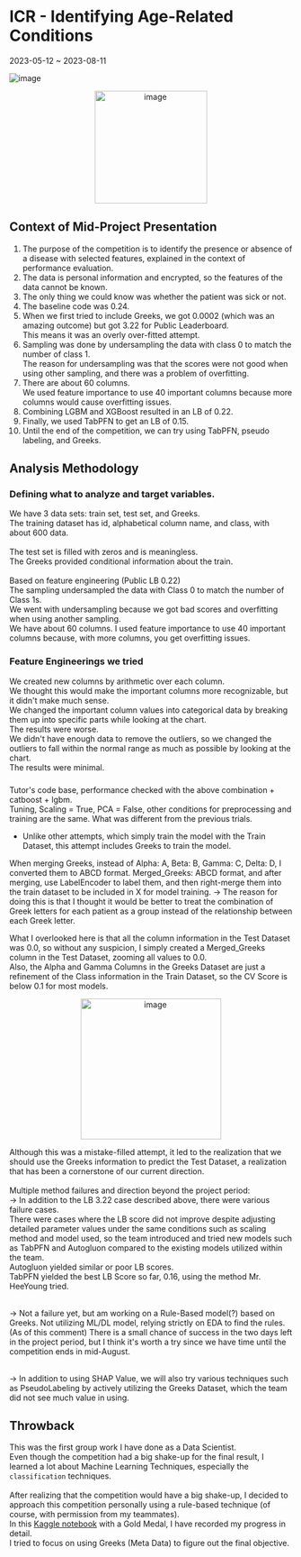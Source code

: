 # ICR - Identifying Age-Related Conditions
2023-05-12 ~ 2023-08-11

![image](https://github.com/jasonheesanglee/kaggle/assets/123557477/5924192b-61cd-4681-974a-bf96376cff7b)
<p align="center">
    <img width="200" alt="image" src="https://github.com/jasonheesanglee/kaggle/assets/123557477/5d589558-286d-4623-831b-bdf3f9b5d3ee">
</p>

## Context of Mid-Project Presentation
1. The purpose of the competition is to identify the presence or absence of a disease with selected features, explained in the context of performance evaluation.
2. The data is personal information and encrypted, so the features of the data cannot be known.
3. The only thing we could know was whether the patient was sick or not.
4. The baseline code was 0.24.
5. When we first tried to include Greeks, we got 0.0002 (which was an amazing outcome) but got 3.22 for Public Leaderboard.<br> This means it was an overly over-fitted attempt.
6. Sampling was done by undersampling the data with class 0 to match the number of class 1.<br> The reason for undersampling was that the scores were not good when using other sampling, and there was a problem of overfitting.
7. There are about 60 columns.<br>We used feature importance to use 40 important columns because more columns would cause overfitting issues.
8. Combining LGBM and XGBoost resulted in an LB of 0.22.<br>
9. Finally, we used TabPFN to get an LB of 0.15.
10. Until the end of the competition, we can try using TabPFN, pseudo labeling, and Greeks.

## Analysis Methodology
### Defining what to analyze and target variables.<br>
We have 3 data sets: train set, test set, and Greeks.<br>
The training dataset has id, alphabetical column name, and class, with about 600 data.<br><br>
The test set is filled with zeros and is meaningless.<br>
The Greeks provided conditional information about the train.<br><br>
Based on feature engineering (Public LB 0.22)<br>
The sampling undersampled the data with Class 0 to match the number of Class 1s.<br>
We went with undersampling because we got bad scores and overfitting when using another sampling.<br>
We have about 60 columns. I used feature importance to use 40 important columns because, with more columns, you get overfitting issues.<br>


### Feature Engineerings we tried
We created new columns by arithmetic over each column.<br>We thought this would make the important columns more recognizable, but it didn't make much sense.<br>
We changed the important column values into categorical data by breaking them up into specific parts while looking at the chart.<br>The results were worse.<br>
We didn't have enough data to remove the outliers, so we changed the outliers to fall within the normal range as much as possible by looking at the chart.<br>The results were minimal.

###
Tutor's code base, performance checked with the above combination + catboost + lgbm.<br>
Tuning, Scaling = True, PCA = False, other conditions for preprocessing and training are the same.
What was different from the previous trials.<br>
- Unlike other attempts, which simply train the model with the Train Dataset, this attempt includes Greeks to train the model.

When merging Greeks, instead of Alpha: A, Beta: B, Gamma: C, Delta: D, I converted them to ABCD format. 
Merged_Greeks: ABCD format, and after merging, use LabelEncoder to label them, and then right-merge them into the train dataset to be included in X for model training.
→ The reason for doing this is that I thought it would be better to treat the combination of Greek letters for each patient as a group instead of the relationship between each Greek letter.

What I overlooked here is that all the column information in the Test Dataset was 0.0, so without any suspicion, I simply created a Merged_Greeks column in the Test Dataset, zooming all values to 0.0.<br>
Also, the Alpha and Gamma Columns in the Greeks Dataset are just a refinement of the Class information in the Train Dataset, so the CV Score is below 0.1 for most models.<br>
<p align="center">
    <img width="250" alt="image" src="https://prod-files-secure.s3.us-west-2.amazonaws.com/8fb7aff8-a137-4ee9-b106-21abbfc59051/c4812fc5-219e-4773-ac50-84130e2f9019/Untitled.png">
</p>
Although this was a mistake-filled attempt, it led to the realization that we should use the Greeks information to predict the Test Dataset, a realization that has been a cornerstone of our current direction.<br><br>
Multiple method failures and direction beyond the project period:<br>
→ In addition to the LB 3.22 case described above, there were various failure cases.<br>
There were cases where the LB score did not improve despite adjusting detailed parameter values under the same conditions such as scaling method and model used, so the team introduced and tried new models such as TabPFN and Autogluon compared to the existing models utilized within the team.<br>
Autogluon yielded similar or poor LB scores.<br>
TabPFN yielded the best LB Score so far, 0.16, using the method Mr. HeeYoung tried.<br><br>

→ Not a failure yet, but am working on a Rule-Based model(?) based on Greeks.
Not utilizing ML/DL model, relying strictly on EDA to find the rules.<br>
(As of this comment) There is a small chance of success in the two days left in the project period, but I think it's worth a try since we have time until the competition ends in mid-August.<br><br>

→ In addition to using SHAP Value, we will also try various techniques such as PseudoLabeling by actively utilizing the Greeks Dataset, which the team did not see much value in using.<br>

## Throwback
This was the first group work I have done as a Data Scientist.<br>
Even though the competition had a big shake-up for the final result, I learned a lot about Machine Learning Techniques, especially the `classification` techniques.<br><br>
After realizing that the competition would have a big shake-up, I decided to approach this competition personally using a rule-based technique (of course, with permission from my teammates).<br>
In this [Kaggle notebook](https://www.kaggle.com/code/jasonheesanglee/updated-beginner-eda-on-greeks) with a Gold Medal, I have recorded my progress in detail.<br>
I tried to focus on using Greeks (Meta Data) to figure out the final objective.<br>
<br>
